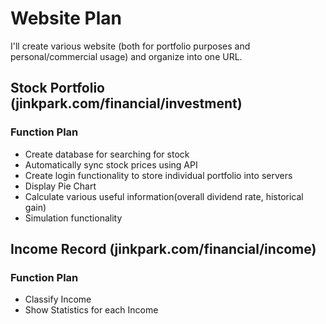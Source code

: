 # Website Plan
I'll create various website (both for portfolio purposes and personal/commercial usage) and organize into one URL.

## Stock Portfolio (jinkpark.com/financial/investment)
### Function Plan
- Create database for searching for stock
- Automatically sync stock prices using API
- Create login functionality to store individual portfolio into servers
- Display Pie Chart
- Calculate various useful information(overall dividend rate, historical gain)
- Simulation functionality

## Income Record (jinkpark.com/financial/income)
### Function Plan
- Classify Income
- Show Statistics for each Income
